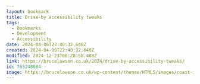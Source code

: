 ```yaml
---
layout: bookmark
title: Drive-by accessibility tweaks
tags:
  - Bookmarks
  - Development
  - Accessibility
date: 2024-04-06T22:40:32.640Z
created: 2024-04-06T22:40:32.640Z
modified: 2024-12-23T06:28:58.408Z
link: https://brucelawson.co.uk/2024/drive-by-accessibility-tweaks/
id: 765248084
image: https://brucelawson.co.uk/wp-content/themes/HTML5/images/coast-icon.png
---
```

